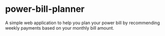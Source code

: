 # power-bill-planner
A simple web application to help you plan your power bill by recommending weekly payments based on your monthly bill amount.